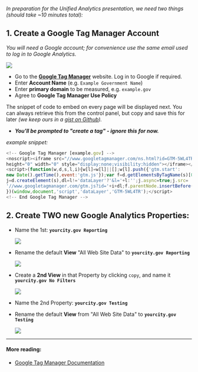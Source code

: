 _In preparation for the Unified Analytics presentation, we need two things (should take ~10 minutes total):_

## 1. Create a Google Tag Manager Account
_You will need a Google account; for convenience use the same email used to log in to Google Analytics._

![](https://raw.githubusercontent.com/laurenancona/unified-analytics/master/images/1-signup-screen.png)
- Go to the **[Google Tag Manager](https://tagmanager.google.com)** website. Log in to Google if required.
- Enter **Account Name** (e.g. `Example Government Name`)
- Enter **primary domain** to be measured, e.g. `example.gov`
- Agree to **Google Tag Manager Use Policy**

The snippet of code to embed on every page will be displayed next. You can always retrieve this from the control panel, but copy and save this for later _(we keep ours in a [gist on Github](https://gist.github.com/laurenancona/f65dac64e66eedce1115))._

- _**You'll be prompted to "create a tag" - ignore this for now.**_

_example snippet:_
```javascript
<!-- Google Tag Manager [example.gov] -->
<noscript><iframe src="//www.googletagmanager.com/ns.html?id=GTM-5WL4TR"
height="0" width="0" style="display:none;visibility:hidden"></iframe></noscript>
<script>(function(w,d,s,l,i){w[l]=w[l]||[];w[l].push({'gtm.start':
new Date().getTime(),event:'gtm.js'});var f=d.getElementsByTagName(s)[0],
j=d.createElement(s),dl=l!='dataLayer'?'&l='+l:'';j.async=true;j.src=
'//www.googletagmanager.com/gtm.js?id='+i+dl;f.parentNode.insertBefore(j,f);
})(window,document,'script','dataLayer','GTM-5WL4TR');</script>
<!-- End Google Tag Manager -->
```

## 2. Create __TWO__ new Google Analytics Properties:

- Name the 1st: __`yourcity.gov Reporting`__

	![](https://raw.githubusercontent.com/laurenancona/analytics-container/gh-pages/img/createproperty.gif)

- Rename the default **View** "All Web Site Data" to **`yourcity.gov Reporting`**

	![](https://raw.githubusercontent.com/laurenancona/analytics-container/gh-pages/img/renameview.gif)

- Create a **2nd View** in that Property by clicking `copy`, and name it **`yourcity.gov No Filters`**

	![](https://raw.githubusercontent.com/laurenancona/analytics-container/gh-pages/img/copyview.gif)

- Name the 2nd Property: **`yourcity.gov Testing`**
- Rename the default **View** from "All Web Site Data" to **`yourcity.gov Testing`**

	![](https://raw.githubusercontent.com/laurenancona/analytics-container/gh-pages/img/createtesting.gif)

---

#### More reading: 
- [Google Tag Manager Documentation](https://support.google.com/tagmanager/answer/2574370?hl=en)